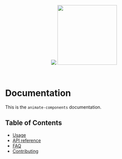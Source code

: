 <p align="center">
  <img src="https://gyazo.com/c57e246144694b222556194f6b59acc7.png" />
  <img width="190" height="190" src="https://i.gyazo.com/77e6485fda8ebca210cc22c613cdcf45.gif" />
</p>

<br/>

# Documentation

This is the `animate-components` documentation.

## Table of Contents

* [Usage](./usage.md)
* [API reference](./api.md)
* [FAQ](faq.md)
* [Contributing](../CONTRIBUTING.md)
